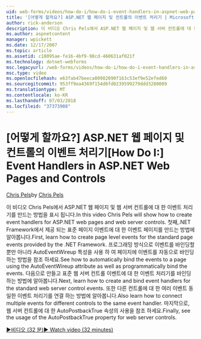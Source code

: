 ```yaml
---
uid: web-forms/videos/how-do-i/how-do-i-event-handlers-in-aspnet-web-pages-and-controls
title: '[어떻게 할까요?] ASP.NET 웹 페이지 및 컨트롤의 이벤트 처리기 | Microsoft Docs'
author: rick-anderson
description: 이 비디오 Chris Pels에서 ASP.NET 웹 페이지 및 웹 서버 컨트롤에 대 한 이벤트 처리기를 만드는 방법을 표시 됩니다. 먼저, 페이지 수준 이벤트 f를 만드는 방법 알아보기...
ms.author: aspnetcontent
manager: wpickett
ms.date: 12/17/2007
ms.topic: article
ms.assetid: c18095ae-fe16-4bf9-98cd-460631af021f
ms.technology: dotnet-webforms
msc.legacyurl: /web-forms/videos/how-do-i/how-do-i-event-handlers-in-aspnet-web-pages-and-controls
msc.type: video
ms.openlocfilehash: e63fab47beeca80982090f163c53ef9e52efed60
ms.sourcegitcommit: 953ff9ea4369f154d6fd0239599279ddd3280009
ms.translationtype: MT
ms.contentlocale: ko-KR
ms.lasthandoff: 07/03/2018
ms.locfileid: "37373908"
---
```

<a name="how-do-i-event-handlers-in-aspnet-web-pages-and-controls"></a><span data-ttu-id="4723f-104">[어떻게 할까요?] ASP.NET 웹 페이지 및 컨트롤의 이벤트 처리기</span><span class="sxs-lookup"><span data-stu-id="4723f-104">[How Do I:] Event Handlers in ASP.NET Web Pages and Controls</span></span>
====================
<span data-ttu-id="4723f-105">[Chris Pels](https://twitter.com/chrispels)</span><span class="sxs-lookup"><span data-stu-id="4723f-105">by [Chris Pels](https://twitter.com/chrispels)</span></span>

<span data-ttu-id="4723f-106">이 비디오 Chris Pels에서 ASP.NET 웹 페이지 및 웹 서버 컨트롤에 대 한 이벤트 처리기를 만드는 방법을 표시 됩니다.</span><span class="sxs-lookup"><span data-stu-id="4723f-106">In this video Chris Pels will show how to create event handlers for ASP.NET web pages and web server controls.</span></span> <span data-ttu-id="4723f-107">첫째,.NET Framework에서 제공 되는 표준 페이지 이벤트에 대 한 이벤트 페이지를 만드는 방법에 알아봅니다.</span><span class="sxs-lookup"><span data-stu-id="4723f-107">First, learn how to create page level events for the standard page events provided by the .NET Framework.</span></span> <span data-ttu-id="4723f-108">프로그래밍 방식으로 이벤트를 바인딩할 뿐만 아니라 AutoEventWireup 특성을 사용 하 여 페이지에 이벤트를 자동으로 바인딩하는 방법을 참조 하세요.</span><span class="sxs-lookup"><span data-stu-id="4723f-108">See how to automatically bind the events to a page using the AutoEventWireup attribute as well as programmatically bind the events.</span></span> <span data-ttu-id="4723f-109">다음으로 만들고 표준 웹 서버 컨트롤 이벤트에 대 한 이벤트 처리기를 바인딩하는 방법에 알아봅니다.</span><span class="sxs-lookup"><span data-stu-id="4723f-109">Next, learn how to create and bind event handlers for the standard web server control events.</span></span> <span data-ttu-id="4723f-110">또한 다른 컨트롤에 대 한 여러 이벤트 동일한 이벤트 처리기를 연결 하는 방법에 알아봅니다.</span><span class="sxs-lookup"><span data-stu-id="4723f-110">Also learn how to connect multiple events for different controls to the same event handler.</span></span> <span data-ttu-id="4723f-111">마지막으로, 웹 서버 컨트롤에 대 한 AutoPostbackTrue 속성의 사용을 참조 하세요.</span><span class="sxs-lookup"><span data-stu-id="4723f-111">Finally, see the usage of the AutoPostbackTrue property for web server controls.</span></span>

[<span data-ttu-id="4723f-112">&#9654;비디오 (32 분)</span><span class="sxs-lookup"><span data-stu-id="4723f-112">&#9654; Watch video (32 minutes)</span></span>](https://channel9.msdn.com/Blogs/ASP-NET-Site-Videos/how-do-i-event-handlers-in-aspnet-web-pages-and-controls)
